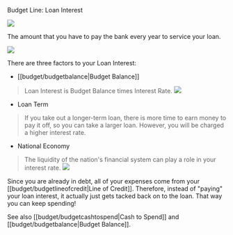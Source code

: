 Budget Line: Loan Interest

![](docs/images/lineofcredit.png)

The amount that you have to pay the bank every year to service your loan.

![](Chart::StatLoanInterestStat)

There are three factors to your Loan Interest:
* [[budget/budgetbalance|Budget Balance]]
> Loan Interest is Budget Balance times Interest Rate.
> ![](Chart::StatCityBondRate)

* Loan Term
> If you take out a longer-term loan, there is more time to earn money to pay it off, so you can take a larger loan. However, you will be charged a higher interest rate.

* National Economy
> The liquidity of the nation's financial system can play a role in your interest rate.
> ![](Chart::StatNationalInterestRate:National)

Since you are already in debt, all of your expenses come from your [[budget/budgetlineofcredit|Line of Credit]]. Therefore, instead of "paying" your loan interest, it actually just gets tacked back on to the loan. That way you can keep spending!

See also [[budget/budgetcashtospend|Cash to Spend]] and [[budget/budgetbalance|Budget Balance]].

